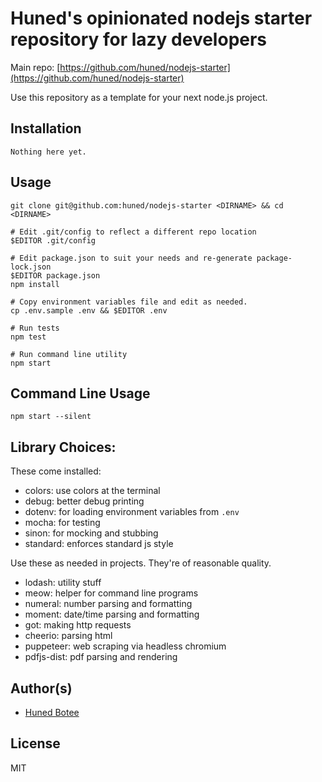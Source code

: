 # Huned's opinionated nodejs starter repository for lazy developers

Main repo: [https://github.com/huned/nodejs-starter](https://github.com/huned/nodejs-starter)

Use this repository as a template for your next node.js project.

## Installation

    Nothing here yet.

## Usage

    git clone git@github.com:huned/nodejs-starter <DIRNAME> && cd <DIRNAME>

    # Edit .git/config to reflect a different repo location
    $EDITOR .git/config

    # Edit package.json to suit your needs and re-generate package-lock.json
    $EDITOR package.json
    npm install

    # Copy environment variables file and edit as needed.
    cp .env.sample .env && $EDITOR .env

    # Run tests
    npm test

    # Run command line utility
    npm start

## Command Line Usage

    npm start --silent

## Library Choices:

These come installed:

* colors: use colors at the terminal
* debug: better debug printing
* dotenv: for loading environment variables from `.env`
* mocha: for testing
* sinon: for mocking and stubbing
* standard: enforces standard js style

Use these as needed in projects. They're of reasonable quality.

* lodash: utility stuff
* meow: helper for command line programs
* numeral: number parsing and formatting
* moment: date/time parsing and formatting
* got: making http requests
* cheerio: parsing html
* puppeteer: web scraping via headless chromium
* pdfjs-dist: pdf parsing and rendering

## Author(s)

* [Huned Botee](huned@hunedbotee.com)

## License

MIT
